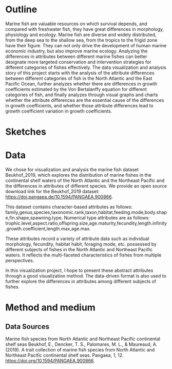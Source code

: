 # Outline
Marine fish are valuable resources on which survival depends, and compared with freshwater fish, they have great differences in morphology, physiology and ecology. Marine fish are diverse and widely distributed, from the deep sea to the shallow sea, from the tropics to the frigid zone have their figure. They can not only drive the development of human marine economic industry, but also improve marine ecology. Analyzing the differences in attributes between different marine fishes can better designate more targeted conservation and intervention strategies for different categories of fishes effectively. The data visualization and analysis story of this project starts with the analysis of the attribute differences between different categories of fish in the North Atlantic and the East Pacific Ocean, further analyzes whether there are differences in growth coefficients estimated by the Von Bertalanffy equation for different categories of fish, and finally analyzes through visual graphs and charts whether the attribute differences are the essential cause of the differences in growth coefficients, and whether those attribute differences lead to growth coefficient variation in growth coefficients.
# Sketches
# Data
We chose for visualization and analysis the marine fish dataset Beukhof_2019, which explores the distribution of marine fishes in the continental shelf waters of the North Atlantic and the Northeast Pacific and the differences in attributes of different species. We provide an open source download link for the Beukhof_2019 dataset: https://doi.pangaea.de/10.1594/PANGAEA.900866.

This dataset contains character-based attributes as follows:
family,genus,species,taxonomic.rank,taxon,habitat,feeding.mode,body.shape,fin.shape,spawning.type.
Numerical type attributes are as follows: 
trophic.level,aspect.ratio,offspring.size,age.maturity,fecundity,length.infinity,growth.coefficient,length.max,age.max. 

These attributes record a variety of attribute data such as individual morphology, fecundity, habitat habit, foraging mode, etc. possessed by different subjects of fishes in the North Atlantic and Northeast Pacific waters. It reflects the multi-faceted characteristics of fishes from multiple perspectives.

In this visualization project, I hope to present these abstract attributes through a good visualization method. The data-driven format is also used to further explore the differences in attributes among different subjects of fishes.
# Method and medium

## Data Sources
Marine fish species from North Atlantic and Northeast Pacific continental shelf seas
Beukhof, E., Dencker, T. S., Palomares, M. L., & Maureaud, A. (2019). A trait collection of marine fish species from North Atlantic and Northeast Pacific continental shelf seas. Pangaea, 1, 12. https://doi.org/10.1594/PANGAEA.900866.
